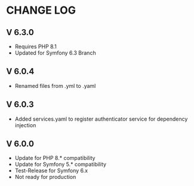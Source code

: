 CHANGE LOG
==========

V 6.3.0
-------

- Requires PHP 8.1
- Updated for Symfony 6.3 Branch

V 6.0.4
-------

- Renamed files from .yml to .yaml

V 6.0.3
-------

- Added services.yaml to register authenticator service for dependency injection

V 6.0.0
-------

- Update for PHP 8.* compatibility
- Update for Symfony 5.* compatibility
- Test-Release for Symfony 6.x
- Not ready for production
